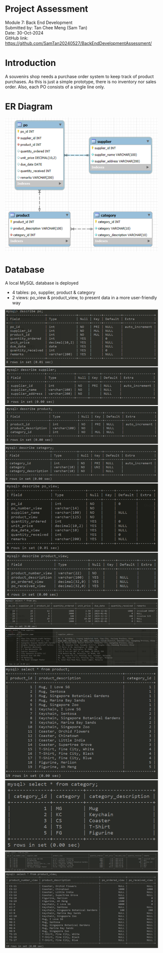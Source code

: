 # Project Assessment
Module 7: Back End Development \
Submitted by: Tan Chee Meng (Sam Tan) \
Date: 30-Oct-2024 \
GitHub link: https://github.com/SamTan20240527/BackEndDevelopmentAssessment/

# Introduction
A souvenirs shop needs a purchase order system to keep track of product purchases. As this is just a simple prototype, there is no inventory nor sales order. Also, each PO consists of a single line only. 

# ER Diagram
![ER Diagram](mysql/er_diagram.png)

# Database
A local MySQL database is deployed
- 4 tables: po, supplier, product & category
- 2 views: po_view & product_view, to present data in a more user-friendly way

![po_schema](mysql/po_schema.png)
![supplier_schema](mysql/supplier_schema.png)
![product_schema](mysql/product_schema.png)
![category_schema](mysql/category_schema.png)
![po_view_schema](mysql/po_view_schema.png)
![product_view_schema](mysql/product_view_schema.png)
![po_data](mysql/po_data.png)
![supplier_data](mysql/supplier_data.png)
![product_data](mysql/product_data.png)
![category_data](mysql/category_data.png)
![po_view_data](mysql/po_view_data.png)
![product_view_data](mysql/product_view_data.png)

